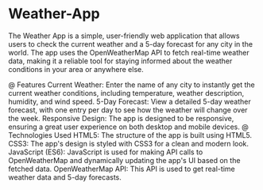# Weather-App
The Weather App is a simple, user-friendly web application that allows users to check the current weather and a 5-day forecast for any city in the world. The app uses the OpenWeatherMap API to fetch real-time weather data, making it a reliable tool for staying informed about the weather conditions in your area or anywhere else.

@ Features
Current Weather: Enter the name of any city to instantly get the current weather conditions, including temperature, weather description, humidity, and wind speed.
5-Day Forecast: View a detailed 5-day weather forecast, with one entry per day to see how the weather will change over the week.
Responsive Design: The app is designed to be responsive, ensuring a great user experience on both desktop and mobile devices.
@ Technologies Used
HTML5: The structure of the app is built using HTML5.
CSS3: The app's design is styled with CSS3 for a clean and modern look.
JavaScript (ES6): JavaScript is used for making API calls to OpenWeatherMap and dynamically updating the app's UI based on the fetched data.
OpenWeatherMap API: This API is used to get real-time weather data and 5-day forecasts.
